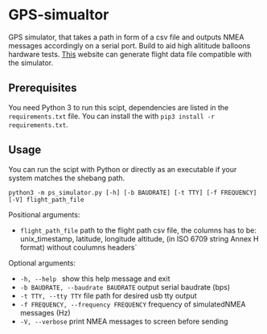 # GPS-simualtor

GPS simulator, that takes a path in form of a csv file and outputs NMEA
messages accordingly on a serial port.
Build to aid high alititude balloons hardware tests.
[This](https://predict.habhub.org) website can generate flight data file
compatible with the simulator.

## Prerequisites

You need Python 3 to run this scipt, dependencies are listed in the
`requirements.txt` file. You can install the with 
`pip3 install -r requirements.txt`.

## Usage

You can run the scipt with Python or directly as an executable if your
system matches the shebang path.

`python3 -m ps_simulator.py [-h] [-b BAUDRATE] [-t TTY] [-f FREQUENCY] [-V]
flight_path_file`

Positional arguments:

* `flight_path_file` path to the flight path csv file, the columns has to
   be: unix_timestamp, latitude, longitude altitude, (in ISO 6709 string
   Annex H format) without coulumns headers`

Optional arguments:

* `-h, --help ` show this help message and exit
* `-b BAUDRATE, --baudrate BAUDRATE` output serial baudrate (bps)
* `-t TTY, --tty TTY` file path for desired usb tty output
* `-f FREQUENCY, --frequency FREQUENCY` frequency of simulatedNMEA
   messages (Hz)
* `-V, --verbose` print NMEA messages to screen before sending
